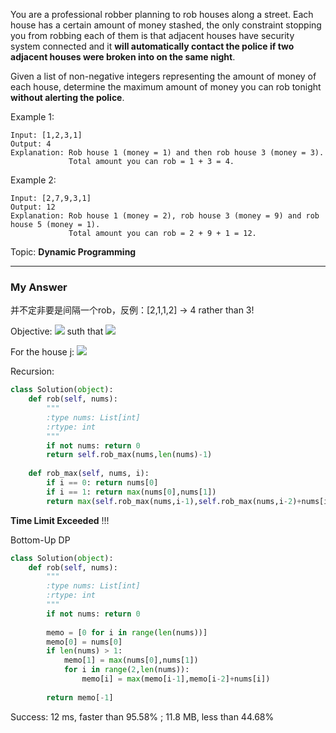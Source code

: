 
You are a professional robber planning to rob houses along a street. Each house has a certain amount of money stashed, 
the only constraint stopping you from robbing each of them is that adjacent houses have security system connected and 
it **will automatically contact the police if two adjacent houses were broken into on the same night**.

Given a list of non-negative integers representing the amount of money of each house, 
determine the maximum amount of money you can rob tonight **without alerting the police**.

Example 1:
```
Input: [1,2,3,1]
Output: 4
Explanation: Rob house 1 (money = 1) and then rob house 3 (money = 3).
             Total amount you can rob = 1 + 3 = 4.
```
Example 2:
```
Input: [2,7,9,3,1]
Output: 12
Explanation: Rob house 1 (money = 2), rob house 3 (money = 9) and rob house 5 (money = 1).
             Total amount you can rob = 2 + 9 + 1 = 12.
```             

Topic: **Dynamic Programming**

---
### My Answer
并不定非要是间隔一个rob，反例：[2,1,1,2] -> 4 rather than 3!

Objective: 
<img src="http://chart.googleapis.com/chart?cht=tx&chl= rob(n) = max(\sum_{i=1}^{n} x_i\cdot {a_i})" style="border:none;">
suth that <img src="http://chart.googleapis.com/chart?cht=tx&chl= x_{i-1}\cdot {x_i}=0)" style="border:none;">

For the house j: <img src="http://chart.googleapis.com/chart?cht=tx&chl= rob(j) = max(rob(j-1), rob(j-2) + {a_j})" style="border:none;">

Recursion:
```Python
class Solution(object):
    def rob(self, nums):
        """
        :type nums: List[int]
        :rtype: int
        """
        if not nums: return 0
        return self.rob_max(nums,len(nums)-1)
    
    def rob_max(self, nums, i):
        if i == 0: return nums[0]
        if i == 1: return max(nums[0],nums[1])
        return max(self.rob_max(nums,i-1),self.rob_max(nums,i-2)+nums[i])
```        
**Time Limit Exceeded**      !!!   

Bottom-Up DP
```Python
class Solution(object):
    def rob(self, nums):
        """
        :type nums: List[int]
        :rtype: int
        """
        if not nums: return 0
        
        memo = [0 for i in range(len(nums))]
        memo[0] = nums[0]
        if len(nums) > 1:
            memo[1] = max(nums[0],nums[1])
            for i in range(2,len(nums)):
                memo[i] = max(memo[i-1],memo[i-2]+nums[i])
        
        return memo[-1]
```        
Success: 12 ms, faster than 95.58% ; 11.8 MB, less than 44.68% 
